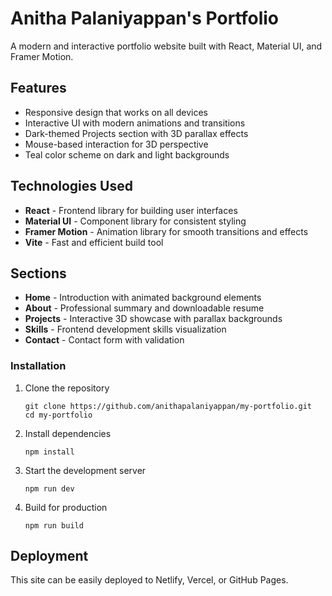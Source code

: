 # Anitha Palaniyappan's Portfolio

A modern and interactive portfolio website built with React, Material UI, and Framer Motion.

## Features

- Responsive design that works on all devices
- Interactive UI with modern animations and transitions
- Dark-themed Projects section with 3D parallax effects
- Mouse-based interaction for 3D perspective
- Teal color scheme on dark and light backgrounds

## Technologies Used

- **React** - Frontend library for building user interfaces
- **Material UI** - Component library for consistent styling
- **Framer Motion** - Animation library for smooth transitions and effects
- **Vite** - Fast and efficient build tool

## Sections

- **Home** - Introduction with animated background elements
- **About** - Professional summary and downloadable resume
- **Projects** - Interactive 3D showcase with parallax backgrounds
- **Skills** - Frontend development skills visualization
- **Contact** - Contact form with validation


### Installation

1. Clone the repository
   ```
   git clone https://github.com/anithapalaniyappan/my-portfolio.git
   cd my-portfolio
   ```

2. Install dependencies
   ```
   npm install
   ```

3. Start the development server
   ```
   npm run dev
   ```

4. Build for production
   ```
   npm run build
   ```

## Deployment

This site can be easily deployed to Netlify, Vercel, or GitHub Pages.


